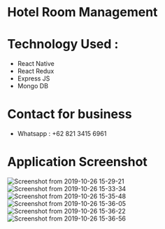 # Hotel Room Management

# Technology Used : 
- React Native
- React Redux 
- Express JS 
- Mongo DB

# Contact for business
- Whatsapp : +62 821 3415 6961

# Application Screenshot
![Screenshot from 2019-10-26 15-29-21](https://user-images.githubusercontent.com/52713279/67616870-c1b78480-f807-11e9-8825-c1b89030b4d7.png)
![Screenshot from 2019-10-26 15-33-34](https://user-images.githubusercontent.com/52713279/67616871-c2501b00-f807-11e9-9053-488020fe9eb2.png)
![Screenshot from 2019-10-26 15-35-48](https://user-images.githubusercontent.com/52713279/67616872-c2e8b180-f807-11e9-9513-99b0f2666b64.png)
![Screenshot from 2019-10-26 15-36-05](https://user-images.githubusercontent.com/52713279/67616874-c419de80-f807-11e9-9aef-3512b8833afb.png)
![Screenshot from 2019-10-26 15-36-22](https://user-images.githubusercontent.com/52713279/67616875-c4b27500-f807-11e9-85dd-e95bce74810a.png)
![Screenshot from 2019-10-26 15-36-56](https://user-images.githubusercontent.com/52713279/67616876-c4b27500-f807-11e9-9bb2-768138ae6c17.png)
